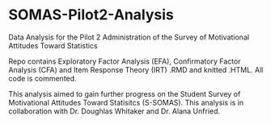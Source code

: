 # SOMAS-Pilot2-Analysis
Data Analysis for the Pilot 2 Administration of the Survey of Motivational Attitudes Toward Statistics

Repo contains Exploratory Factor Analysis (EFA), Confirmatory Factor Analysis (CFA) and Item Response Theory (IRT) .RMD and knitted .HTML. All code is commented.

This analysis aimed to gain further progress on the Student Survey of Motivational Attitudes Toward Statisitcs (S-SOMAS). This analysis is in collaboration with 
Dr. Doughlas Whitaker and Dr. Alana Unfried. 
